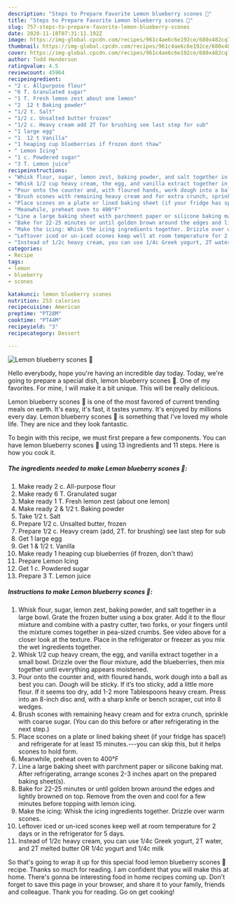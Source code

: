 ```yaml
---
description: "Steps to Prepare Favorite Lemon blueberry scones 🍋"
title: "Steps to Prepare Favorite Lemon blueberry scones 🍋"
slug: 757-steps-to-prepare-favorite-lemon-blueberry-scones
date: 2020-11-18T07:31:11.192Z
image: https://img-global.cpcdn.com/recipes/961c4ae6c6e192ce/680x482cq70/lemon-blueberry-scones-🍋-recipe-main-photo.jpg
thumbnail: https://img-global.cpcdn.com/recipes/961c4ae6c6e192ce/680x482cq70/lemon-blueberry-scones-🍋-recipe-main-photo.jpg
cover: https://img-global.cpcdn.com/recipes/961c4ae6c6e192ce/680x482cq70/lemon-blueberry-scones-🍋-recipe-main-photo.jpg
author: Todd Henderson
ratingvalue: 4.5
reviewcount: 45964
recipeingredient:
- "2 c. Allpurpose flour"
- "6 T. Granulated sugar"
- "1 T. Fresh lemon zest about one lemon"
- "2  12 t Baking powder"
- "1/2 t. Salt"
- "1/2 c. Unsalted butter frozen"
- "1/2 c. Heavy cream add 2T for brushing see last step for sub"
- "1 large egg"
- "1  12 t Vanilla"
- "1 heaping cup blueberries if frozen dont thaw"
- " Lemon Icing"
- "1 c. Powdered sugar"
- "3 T. Lemon juice"
recipeinstructions:
- "Whisk flour, sugar, lemon zest, baking powder, and salt together in a large bowl. Grate the frozen butter using a box grater. Add it to the flour mixture and combine with a pastry cutter, two forks, or your fingers until the mixture comes together in pea-sized crumbs. See video above for a closer look at the texture. Place in the refrigerator or freezer as you mix the wet ingredients together."
- "Whisk 1/2 cup heavy cream, the egg, and vanilla extract together in a small bowl. Drizzle over the flour mixture, add the blueberries, then mix together until everything appears moistened."
- "Pour onto the counter and, with floured hands, work dough into a ball as best you can. Dough will be sticky. If it’s too sticky, add a little more flour. If it seems too dry, add 1-2 more Tablespoons heavy cream. Press into an 8-inch disc and, with a sharp knife or bench scraper, cut into 8 wedges."
- "Brush scones with remaining heavy cream and for extra crunch, sprinkle with coarse sugar. (You can do this before or after refrigerating in the next step.)"
- "Place scones on a plate or lined baking sheet (if your fridge has space!) and refrigerate for at least 15 minutes.---you can skip this, but it helps scones to hold form."
- "Meanwhile, preheat oven to 400°F"
- "Line a large baking sheet with parchment paper or silicone baking mat. After refrigerating, arrange scones 2-3 inches apart on the prepared baking sheet(s)."
- "Bake for 22-25 minutes or until golden brown around the edges and lightly browned on top. Remove from the oven and cool for a few minutes before topping with lemon icing."
- "Make the icing: Whisk the icing ingredients together. Drizzle over warm scones."
- "Leftover iced or un-iced scones keep well at room temperature for 2 days or in the refrigerator for 5 days."
- "Instead of 1/2c heavy cream, you can use 1/4c Greek yogurt, 2T water, and 2T melted butter OR 1/4c yogurt and 1/4c milk"
categories:
- Recipe
tags:
- lemon
- blueberry
- scones

katakunci: lemon blueberry scones 
nutrition: 253 calories
recipecuisine: American
preptime: "PT28M"
cooktime: "PT44M"
recipeyield: "3"
recipecategory: Dessert

---
```



![Lemon blueberry scones 🍋](https://img-global.cpcdn.com/recipes/961c4ae6c6e192ce/680x482cq70/lemon-blueberry-scones-🍋-recipe-main-photo.jpg)

Hello everybody, hope you're having an incredible day today. Today, we're going to prepare a special dish, lemon blueberry scones 🍋. One of my favorites. For mine, I will make it a bit unique. This will be really delicious.



Lemon blueberry scones 🍋 is one of the most favored of current trending meals on earth. It's easy, it's fast, it tastes yummy. It's enjoyed by millions every day. Lemon blueberry scones 🍋 is something that I've loved my whole life. They are nice and they look fantastic.


To begin with this recipe, we must first prepare a few components. You can have lemon blueberry scones 🍋 using 13 ingredients and 11 steps. Here is how you cook it.

<!--inarticleads1-->

##### The ingredients needed to make Lemon blueberry scones 🍋:

1. Make ready 2 c. All-purpose flour
1. Make ready 6 T. Granulated sugar
1. Make ready 1 T. Fresh lemon zest (about one lemon)
1. Make ready 2 &amp; 1/2 t. Baking powder
1. Take 1/2 t. Salt
1. Prepare 1/2 c. Unsalted butter, frozen
1. Prepare 1/2 c. Heavy cream (add, 2T. for brushing) see last step for sub
1. Get 1 large egg
1. Get 1 &amp; 1/2 t. Vanilla
1. Make ready 1 heaping cup blueberries (if frozen, don&#39;t thaw)
1. Prepare  Lemon Icing
1. Get 1 c. Powdered sugar
1. Prepare 3 T. Lemon juice




<!--inarticleads2-->

##### Instructions to make Lemon blueberry scones 🍋:

1. Whisk flour, sugar, lemon zest, baking powder, and salt together in a large bowl. Grate the frozen butter using a box grater. Add it to the flour mixture and combine with a pastry cutter, two forks, or your fingers until the mixture comes together in pea-sized crumbs. See video above for a closer look at the texture. Place in the refrigerator or freezer as you mix the wet ingredients together.
1. Whisk 1/2 cup heavy cream, the egg, and vanilla extract together in a small bowl. Drizzle over the flour mixture, add the blueberries, then mix together until everything appears moistened.
1. Pour onto the counter and, with floured hands, work dough into a ball as best you can. Dough will be sticky. If it’s too sticky, add a little more flour. If it seems too dry, add 1-2 more Tablespoons heavy cream. Press into an 8-inch disc and, with a sharp knife or bench scraper, cut into 8 wedges.
1. Brush scones with remaining heavy cream and for extra crunch, sprinkle with coarse sugar. (You can do this before or after refrigerating in the next step.)
1. Place scones on a plate or lined baking sheet (if your fridge has space!) and refrigerate for at least 15 minutes.---you can skip this, but it helps scones to hold form.
1. Meanwhile, preheat oven to 400°F
1. Line a large baking sheet with parchment paper or silicone baking mat. After refrigerating, arrange scones 2-3 inches apart on the prepared baking sheet(s).
1. Bake for 22-25 minutes or until golden brown around the edges and lightly browned on top. Remove from the oven and cool for a few minutes before topping with lemon icing.
1. Make the icing: Whisk the icing ingredients together. Drizzle over warm scones.
1. Leftover iced or un-iced scones keep well at room temperature for 2 days or in the refrigerator for 5 days.
1. Instead of 1/2c heavy cream, you can use 1/4c Greek yogurt, 2T water, and 2T melted butter OR 1/4c yogurt and 1/4c milk




So that's going to wrap it up for this special food lemon blueberry scones 🍋 recipe. Thanks so much for reading. I am confident that you will make this at home. There's gonna be interesting food in home recipes coming up. Don't forget to save this page in your browser, and share it to your family, friends and colleague. Thank you for reading. Go on get cooking!
